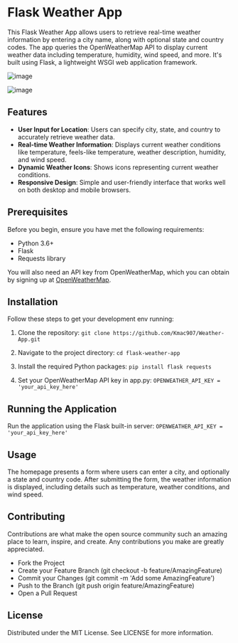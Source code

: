 # Flask Weather App

This Flask Weather App allows users to retrieve real-time weather information by entering a city name, along with optional state and country codes. The app queries the OpenWeatherMap API to display current weather data including temperature, humidity, wind speed, and more. It's built using Flask, a lightweight WSGI web application framework.

![image](https://github.com/Kmac907/Weather-App/assets/120307903/a3bf481e-808c-4441-88cf-77b75ff99e08)

![image](https://github.com/Kmac907/Weather-App/assets/120307903/4eec149b-b687-4f6f-b235-551d04aff888)

## Features

- **User Input for Location**: Users can specify city, state, and country to accurately retrieve weather data.
- **Real-time Weather Information**: Displays current weather conditions like temperature, feels-like temperature, weather description, humidity, and wind speed.
- **Dynamic Weather Icons**: Shows icons representing current weather conditions.
- **Responsive Design**: Simple and user-friendly interface that works well on both desktop and mobile browsers.

## Prerequisites

Before you begin, ensure you have met the following requirements:
- Python 3.6+
- Flask
- Requests library

You will also need an API key from OpenWeatherMap, which you can obtain by signing up at [OpenWeatherMap](https://openweathermap.org/api).

## Installation

Follow these steps to get your development env running:

1. Clone the repository:
   `git clone https://github.com/Kmac907/Weather-App.git`

2. Navigate to the project directory:
   `cd flask-weather-app`

3. Install the required Python packages:
   `pip install flask requests`

4. Set your OpenWeatherMap API key in app.py:
   `OPENWEATHER_API_KEY = 'your_api_key_here'`
   
## Running the Application

Run the application using the Flask built-in server:
`OPENWEATHER_API_KEY = 'your_api_key_here'`

## Usage

The homepage presents a form where users can enter a city, and optionally a state and country code. After submitting the form, the weather information is displayed, including details such as temperature, weather conditions, and wind speed.

## Contributing

Contributions are what make the open source community such an amazing place to learn, inspire, and create. Any contributions you make are greatly appreciated.
- Fork the Project
- Create your Feature Branch (git checkout -b feature/AmazingFeature)
- Commit your Changes (git commit -m 'Add some AmazingFeature')
- Push to the Branch (git push origin feature/AmazingFeature)
- Open a Pull Request

## License

Distributed under the MIT License. See LICENSE for more information.





